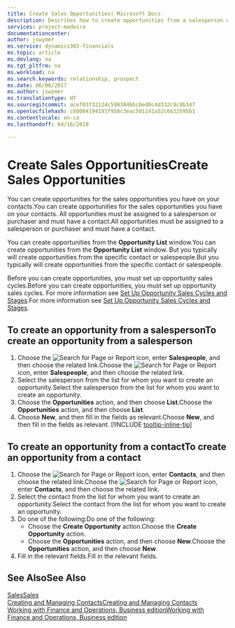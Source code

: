 ```yaml
---
title: Create Sales Opportunities| Microsoft Docs
description: Describes how to create opportunities from a salesperson or a contact in Finance and Operations, Business edition.
services: project-madeira
documentationcenter: 
author: jswymer
ms.service: dynamics365-financials
ms.topic: article
ms.devlang: na
ms.tgt_pltfrm: na
ms.workload: na
ms.search.keywords: relationship, prospect
ms.date: 06/06/2017
ms.author: jswymer
ms.translationtype: HT
ms.sourcegitcommit: acef03f32124c5983846bc6ed0c4d332c9c8b347
ms.openlocfilehash: c60084194191f958c3eac501141a52c6b32595b1
ms.contentlocale: en-ca
ms.lasthandoff: 04/16/2018

---
```

# <a name="create-sales-opportunities"></a><span data-ttu-id="d6876-103">Create Sales Opportunities</span><span class="sxs-lookup"><span data-stu-id="d6876-103">Create Sales Opportunities</span></span>
<span data-ttu-id="d6876-104">You can create opportunities for the sales opportunities you have on your contacts.</span><span class="sxs-lookup"><span data-stu-id="d6876-104">You can create opportunities for the sales opportunities you have on your contacts.</span></span> <span data-ttu-id="d6876-105">All opportunities must be assigned to a salesperson or purchaser and must have a contact.</span><span class="sxs-lookup"><span data-stu-id="d6876-105">All opportunities must be assigned to a salesperson or purchaser and must have a contact.</span></span>

<span data-ttu-id="d6876-106">You can create opportunities from the **Opportunity List** window.</span><span class="sxs-lookup"><span data-stu-id="d6876-106">You can create opportunities from the **Opportunity List** window.</span></span> <span data-ttu-id="d6876-107">But you typically will create opportunities from the specific contact or salespeople.</span><span class="sxs-lookup"><span data-stu-id="d6876-107">But you typically will create opportunities from the specific contact or salespeople.</span></span>

<span data-ttu-id="d6876-108">Before you can create opportunities, you must set up opportunity sales cycles.</span><span class="sxs-lookup"><span data-stu-id="d6876-108">Before you can create opportunities, you must set up opportunity sales cycles.</span></span> <span data-ttu-id="d6876-109">For more information see [Set Up Opportunity Sales Cycles and Stages](marketing-how-setup-opportunity-sales-cycles-stages.md).</span><span class="sxs-lookup"><span data-stu-id="d6876-109">For more information see [Set Up Opportunity Sales Cycles and Stages](marketing-how-setup-opportunity-sales-cycles-stages.md).</span></span>

## <a name="to-create-an-opportunity-from-a-salesperson"></a><span data-ttu-id="d6876-110">To create an opportunity from a salesperson</span><span class="sxs-lookup"><span data-stu-id="d6876-110">To create an opportunity from a salesperson</span></span>
1. <span data-ttu-id="d6876-111">Choose the ![Search for Page or Report](media/ui-search/search_small.png "Search for Page or Report icon") icon, enter **Salespeople**, and then choose the related link.</span><span class="sxs-lookup"><span data-stu-id="d6876-111">Choose the ![Search for Page or Report](media/ui-search/search_small.png "Search for Page or Report icon") icon, enter **Salespeople**, and then choose the related link.</span></span>
2. <span data-ttu-id="d6876-112">Select the salesperson from the list for whom you want to create an opportunity.</span><span class="sxs-lookup"><span data-stu-id="d6876-112">Select the salesperson from the list for whom you want to create an opportunity.</span></span>
3. <span data-ttu-id="d6876-113">Choose the **Opportunities** action, and then choose **List**.</span><span class="sxs-lookup"><span data-stu-id="d6876-113">Choose the **Opportunities** action, and then choose **List**.</span></span>
4. <span data-ttu-id="d6876-114">Choose **New**, and then fill in the fields as relevant.</span><span class="sxs-lookup"><span data-stu-id="d6876-114">Choose **New**, and then fill in the fields as relevant.</span></span> [!INCLUDE [tooltip-inline-tip](includes/tooltip-inline-tip_md.md)]  



## <a name="to-create-an-opportunity-from-a-contact"></a><span data-ttu-id="d6876-115">To create an opportunity from a contact</span><span class="sxs-lookup"><span data-stu-id="d6876-115">To create an opportunity from a contact</span></span>
1. <span data-ttu-id="d6876-116">Choose the ![Search for Page or Report](media/ui-search/search_small.png "Search for Page or Report icon") icon, enter **Contacts**, and then choose the related link.</span><span class="sxs-lookup"><span data-stu-id="d6876-116">Choose the ![Search for Page or Report](media/ui-search/search_small.png "Search for Page or Report icon") icon, enter **Contacts**, and then choose the related link.</span></span>
2. <span data-ttu-id="d6876-117">Select the contact from the list for whom you want to create an opportunity.</span><span class="sxs-lookup"><span data-stu-id="d6876-117">Select the contact from the list for whom you want to create an opportunity.</span></span>
3. <span data-ttu-id="d6876-118">Do one of the following:</span><span class="sxs-lookup"><span data-stu-id="d6876-118">Do one of the following:</span></span>
   * <span data-ttu-id="d6876-119">Choose the **Create Opportunity** action.</span><span class="sxs-lookup"><span data-stu-id="d6876-119">Choose the **Create Opportunity** action.</span></span>
   * <span data-ttu-id="d6876-120">Choose the  **Opportunities** action, and then choose **New**.</span><span class="sxs-lookup"><span data-stu-id="d6876-120">Choose the  **Opportunities** action, and then choose **New**.</span></span>
4. <span data-ttu-id="d6876-121">Fill in the relevant fields.</span><span class="sxs-lookup"><span data-stu-id="d6876-121">Fill in the relevant fields.</span></span>

## <a name="see-also"></a><span data-ttu-id="d6876-122">See Also</span><span class="sxs-lookup"><span data-stu-id="d6876-122">See Also</span></span>
[<span data-ttu-id="d6876-123">Sales</span><span class="sxs-lookup"><span data-stu-id="d6876-123">Sales</span></span>](sales-manage-sales.md)  
[<span data-ttu-id="d6876-124">Creating and Managing Contacts</span><span class="sxs-lookup"><span data-stu-id="d6876-124">Creating and Managing Contacts</span></span>](marketing-contacts.md)  
[<span data-ttu-id="d6876-125">Working with Finance and Operations, Business edition</span><span class="sxs-lookup"><span data-stu-id="d6876-125">Working with Finance and Operations, Business edition</span></span>](ui-work-product.md)

